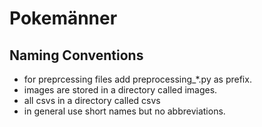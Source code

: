 # Pokemänner
## Naming Conventions
- for preprcessing files add preprocessing_*.py as prefix.
- images are stored in a directory called images.
- all csvs in a directory called csvs
- in general use short names but no abbreviations.
